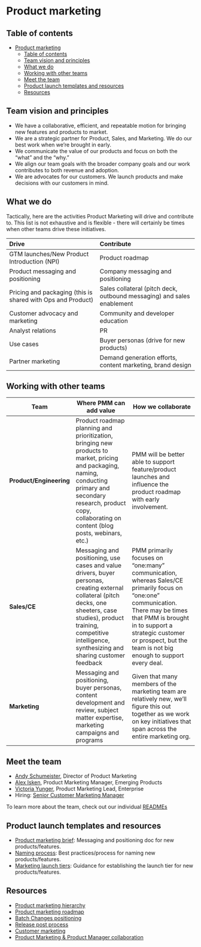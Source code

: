 # Product marketing

## Table of contents

- [Product marketing](#product-marketing)
  - [Table of contents](#table-of-contents)
  - [Team vision and principles](#team-vision-and-principles)
  - [What we do](#what-we-do)
  - [Working with other teams](#working-with-other-teams)
  - [Meet the team](#meet-the-team)
  - [Product launch templates and resources](#product-launch-templates-and-resources)
  - [Resources](#resources)

## Team vision and principles

- We have a collaborative, efficient, and repeatable motion for bringing new features and products to market.
- We are a strategic partner for Product, Sales, and Marketing. We do our best work when we’re brought in early.
- We communicate the value of our products and focus on both the “what” and the “why.”
- We align our team goals with the broader company goals and our work contributes to both revenue and adoption.
- We are advocates for our customers. We launch products and make decisions with our customers in mind.

## What we do

Tactically, here are the activities Product Marketing will drive and contribute to. This list is not exhaustive and is flexible - there will certainly be times when other teams drive these initiatives.

| Drive                                                       | Contribute                                                             |
| :---------------------------------------------------------- | :--------------------------------------------------------------------- |
| GTM launches/New Product Introduction (NPI)                 | Product roadmap                                                        |
| Product messaging and positioning                           | Company messaging and positioning                                      |
| Pricing and packaging (this is shared with Ops and Product) | Sales collateral (pitch deck, outbound messaging) and sales enablement |
| Customer advocacy and marketing                             | Community and developer education                                      |
| Analyst relations                                           | PR                                                                     |
| Use cases                                                   | Buyer personas (drive for new products)                                |
| Partner marketing                                           | Demand generation efforts, content marketing, brand design             |

## Working with other teams

| **Team**                | **Where PMM can add value**                                                                                                                                                                                                            | **How we collaborate**                                                                                                                                                                                                                                       |
| ----------------------- | -------------------------------------------------------------------------------------------------------------------------------------------------------------------------------------------------------------------------------------- | ------------------------------------------------------------------------------------------------------------------------------------------------------------------------------------------------------------------------------------------------------------ |
| **Product/Engineering** | Product roadmap planning and prioritization, bringing new products to market, pricing and packaging, naming, conducting primary and secondary research, product copy, collaborating on content (blog posts, webinars, etc.)            | PMM will be better able to support feature/product launches and influence the product roadmap with early involvement.                                                                                                                                        |
| **Sales/CE**            | Messaging and positioning, use cases and value drivers, buyer personas, creating external collateral (pitch decks, one sheeters, case studies), product training, competitive intelligence, synthesizing and sharing customer feedback | PMM primarily focuses on “one:many” communication, whereas Sales/CE primarily focus on “one:one” communication. There may be times that PMM is brought in to support a strategic customer or prospect, but the team is not big enough to support every deal. |
| **Marketing**           | Messaging and positioning, buyer personas, content development and review, subject matter expertise, marketing campaigns and programs                                                                                                  | Given that many members of the marketing team are relatively new, we’ll figure this out together as we work on key initiatives that span across the entire marketing org.                                                                                    |

## Meet the team

- [Andy Schumeister](../../../team/index.md#andy-schumeister), Director of Product Marketing
- [Alex Isken](../../../team/index.md#alex-isken), Product Marketing Manager, Emerging Products
- [Victoria Yunger](../../../team/index.md#victoria-yunger), Product Marketing Lead, Enterprise
- Hiring: [Senior Customer Marketing Manager](https://boards.greenhouse.io/sourcegraph91/jobs/4096458004)

To learn more about the team, check out our individual [READMEs](product-marketing-bios.md)

## Product launch templates and resources

- [Product marketing brief](https://docs.google.com/document/d/1i-n7WKQrAMVAdCaGAX0shW1DbJ70cnnGkkb6yReOOPA/edit#): Messaging and positioning doc for new products/features.
- [Naming process](../brand/naming_process_for_products_features_and_programs.md): Best practices/process for naming new products/features.
- [Marketing launch tiers](marketing_launch_tiers.md): Guidance for establishing the launch tier for new products/features.

## Resources

- [Product marketing hierarchy](product_marketing_hierarchy.md)
- [Product marketing roadmap](product-marketing-roadmap.md)
- [Batch Changes positioning](batch_changes_positioning.md)
- [Release post process](release_post_process.md)
- [Customer marketing](customer_marketing.md)
- [Product Marketing & Product Manager collaboration](../../product-engineering/product/product_management/index.md#product-management--marketing)
